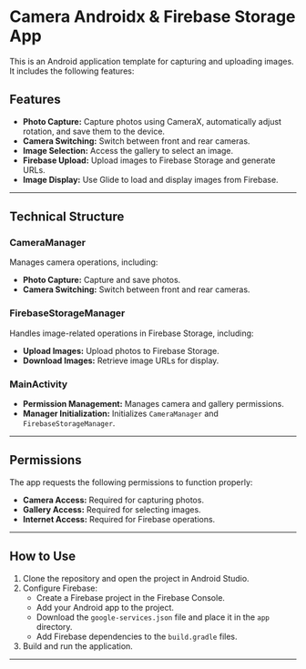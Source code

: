 # Camera Androidx & Firebase Storage App

This is an Android application template for capturing and uploading images. It includes the following features:

## Features

- **Photo Capture:** Capture photos using CameraX, automatically adjust rotation, and save them to the device.
- **Camera Switching:** Switch between front and rear cameras.
- **Image Selection:** Access the gallery to select an image.
- **Firebase Upload:** Upload images to Firebase Storage and generate URLs.
- **Image Display:** Use Glide to load and display images from Firebase.

---

## Technical Structure

### CameraManager

Manages camera operations, including:

- **Photo Capture:** Capture and save photos.
- **Camera Switching:** Switch between front and rear cameras.

### FirebaseStorageManager

Handles image-related operations in Firebase Storage, including:

- **Upload Images:** Upload photos to Firebase Storage.
- **Download Images:** Retrieve image URLs for display.

### MainActivity

- **Permission Management:** Manages camera and gallery permissions.
- **Manager Initialization:** Initializes `CameraManager` and `FirebaseStorageManager`.

---

## Permissions

The app requests the following permissions to function properly:

- **Camera Access:** Required for capturing photos.
- **Gallery Access:** Required for selecting images.
- **Internet Access:** Required for Firebase operations.

---

## How to Use

1. Clone the repository and open the project in Android Studio.
2. Configure Firebase:
    - Create a Firebase project in the Firebase Console.
    - Add your Android app to the project.
    - Download the `google-services.json` file and place it in the `app` directory.
    - Add Firebase dependencies to the `build.gradle` files.
3. Build and run the application.

---
